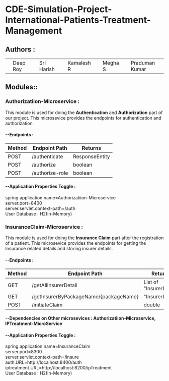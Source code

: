 # CDE-Simulation-Project-International-Patients-Treatment-Management

## Authors :

<table>
  <tr>
      <td>
        <a href="https://github.com/DRoy7"><td>Deep Roy</td></a>
        </td>
      <td>
        <a href="https://github.com/sriharish252"><td>Sri Harish</td></a>
        </td>
      <td>
        <a href="https://github.com/Kamalesh8"><td>Kamalesh R</td></a>
        </td>
      <td>
        <a href="https://github.com/Megha0699"><td>Megha S</td></a>
        </td>
      <td>
        <a href="https://github.com/greninja199"><td>Praduman Kumar</td></a>
        </td>
    </tr>
</table>

## Modules::

### Authorizatiion-Microservice :
This module is used for doing the **Authentication** and **Authorization** part of our project. 
This microsevice provides the endpoints for authentication and authorization

#### --Endpoints : 
<table>
    <thead>
        <th>Method</th>
        <th>Endpoint Path</th>
        <th>Returns</th>
    </thead>
    <tbody>
        <tr>
            <td>POST</td>
            <td>/authenticate</td>
            <td>ResponseEntity</td>
        </tr>
        <tr>
            <td>POST</td>
            <td>/authorize</td>
            <td>boolean</td>
        </tr>
        <tr>
            <td>POST</td>
            <td>/authorize-role</td>
            <td>boolean</td>
        </tr>
    </tbody>
</table>

#### --Application Properties Toggle :<br/>
spring.application.name=Authorizatiion-Microservice<br/>
server.port=8400<br/>
server.servlet.context-path=/auth<br/>
User Database : H2(In-Memory)<br/>

### InsuranceClaim-Microservice :
This module is used for doing the **Insurance Claim** part after the registration of a patient. 
This microsevice provides the endpoints for getting the Insurance related details and storing insurer details.

#### --Endpoints : 
<table>
    <thead>
        <th>Method</th>
        <th>Endpoint Path</th>
        <th>Returns</th>
    </thead>
    <tbody>
        <tr>
            <td>GET</td>
            <td>/getAllInsurerDetail</td>
            <td>List of "InsurerDetail"</td>
        </tr>
        <tr>
            <td>GET</td>
            <td>/getInsurerByPackageName/{packageName}</td>
            <td>"InsurerDetail"</td>
        </tr>
        <tr>
            <td>POST</td>
            <td>/initiateClaim</td>
            <td>double</td>
        </tr>
    </tbody>
</table>

#### --Dependencies on Other microsevices : **Authorizatiion-Microservice**, **IPTreatment-MicroService**

#### --Application Properties Toggle :<br/>
spring.application.name=InsuranceClaim<br/>
server.port=8300<br/>
server.servlet.context-path=/insure<br/>
auth.URL=http://localhost:8400/auth<br/>
iptreatment.URL=http://localhost:8200/ipTreatment<br/>
User Database : H2(In-Memory)<br/>
